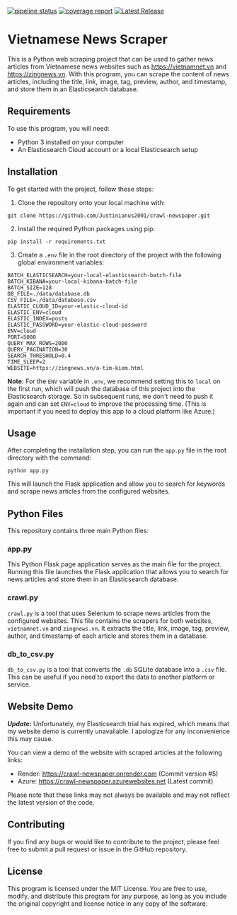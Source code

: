 [![pipeline status](https://gitlab.com/Justinianus2001/crawl-newspaper/badges/master/pipeline.svg)](https://gitlab.com/Justinianus2001/crawl-newspaper/-/commits/master)
[![coverage report](https://gitlab.com/Justinianus2001/crawl-newspaper/badges/master/coverage.svg)](https://gitlab.com/Justinianus2001/crawl-newspaper/-/commits/master)
[![Latest Release](https://gitlab.com/Justinianus2001/crawl-newspaper/-/badges/release.svg)](https://gitlab.com/Justinianus2001/crawl-newspaper/-/releases)
# Vietnamese News Scraper
This is a Python web scraping project that can be used to gather news articles from Vietnamese news websites such as https://vietnamnet.vn and https://zingnews.vn. With this program, you can scrape the content of news articles, including the title, link, image, tag, preview, author, and timestamp, and store them in an Elasticsearch database.
## Requirements
To use this program, you will need:
- Python 3 installed on your computer
- An Elasticsearch Cloud account or a local Elasticsearch setup
## Installation
To get started with the project, follow these steps:
1. Clone the repository onto your local machine with:
```
git clone https://github.com/Justinianus2001/crawl-newspaper.git
```
2. Install the required Python packages using pip:
```
pip install -r requirements.txt
```
3. Create a `.env` file in the root directory of the project with the following global environment variables:
```
BATCH_ELASTICSEARCH=your-local-elasticsearch-batch-file
BATCH_KIBANA=your-local-kibana-batch-file
BATCH_SIZE=128
DB_FILE=./data/database.db
CSV_FILE=./data/database.csv
ELASTIC_CLOUD_ID=your-elastic-cloud-id
ELASTIC_ENV=cloud
ELASTIC_INDEX=posts
ELASTIC_PASSWORD=your-elastic-cloud-password
ENV=cloud
PORT=5000
QUERY_MAX_ROWS=2000
QUERY_PAGINATION=30
SEARCH_THRESHOLD=0.4
TIME_SLEEP=2
WEBSITE=https://zingnews.vn/a-tim-kiem.html
```
**Note:** For the `ENV` variable in `.env`, we recommend setting this to `local` on the first run, which will push the database of this project into the Elasticsearch storage. So in subsequent runs, we don't need to push it again and can set `ENV=cloud` to improve the processing time. (This is important if you need to deploy this app to a cloud platform like Azure.)
## Usage
After completing the installation step, you can run the `app.py` file in the root directory with the command:
```
python app.py
```
This will launch the Flask application and allow you to search for keywords and scrape news articles from the configured websites.
## Python Files
This repository contains three main Python files:
### app.py
This Python Flask page application serves as the main file for the project. Running this file launches the Flask application that allows you to search for news articles and store them in an Elasticsearch database.
### crawl.py
`crawl.py` is a tool that uses Selenium to scrape news articles from the configured websites. This file contains the scrapers for both websites, `vietnamnet.vn` and `zingnews.vn`. It extracts the title, link, image, tag, preview, author, and timestamp of each article and stores them in a database.
### db_to_csv.py
`db_to_csv.py` is a tool that converts the `.db` SQLite database into a `.csv` file. This can be useful if you need to export the data to another platform or service.
## Website Demo
***Update:*** Unfortunately, my Elasticsearch trial has expired, which means that my website demo is currently unavailable. I apologize for any inconvenience this may cause.

You can view a demo of the website with scraped articles at the following links:
- Render: https://crawl-newspaper.onrender.com (Commit version #5)
- Azure: https://crawl-newspaper.azurewebsites.net (Latest commit)

Please note that these links may not always be available and may not reflect the latest version of the code.
## Contributing
If you find any bugs or would like to contribute to the project, please feel free to submit a pull request or issue in the GitHub repository.
## License
This program is licensed under the MIT License. You are free to use, modify, and distribute this program for any purpose, as long as you include the original copyright and license notice in any copy of the software.